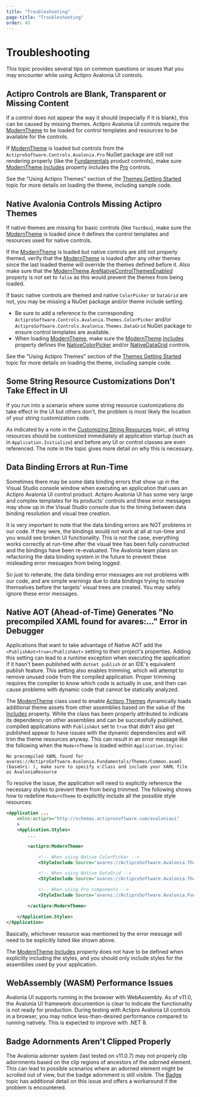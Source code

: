 ```yaml
---
title: "Troubleshooting"
page-title: "Troubleshooting"
order: 45
---
```

# Troubleshooting

This topic provides several tips on common questions or issues that you may encounter while using Actipro Avalonia UI controls.

## Actipro Controls are Blank, Transparent or Missing Content

If a control does not appear the way it should (especially if it is blank), this can be caused by missing themes.  Actipro Avalonia UI controls require the [ModernTheme](xref:@ActiproUIRoot.Themes.ModernTheme) to be loaded for control templates and resources to be available for the controls.

If [ModernTheme](xref:@ActiproUIRoot.Themes.ModernTheme) is loaded but controls from the `ActiproSoftware.Controls.Avalonia.Pro` NuGet package are still not rendering properly (like the [Fundamentals](fundamentals/index.md) product controls), make sure [ModernTheme](xref:@ActiproUIRoot.Themes.ModernTheme).[Includes](xref:@ActiproUIRoot.Themes.ModernTheme.Includes) property includes the [Pro](xref:@ActiproUIRoot.Themes.ThemeStyleIncludes.Pro) controls.

See the "Using Actipro Themes" section of the [Themes Getting Started](themes/getting-started.md) topic for more details on loading the theme, including sample code.

## Native Avalonia Controls Missing Actipro Themes

If native themes are missing for basic controls (like `TextBox`), make sure the [ModernTheme](xref:@ActiproUIRoot.Themes.ModernTheme) is loaded since it defines the control templates and resources used for native controls.

If the [ModernTheme](xref:@ActiproUIRoot.Themes.ModernTheme) is loaded but native controls are still not properly themed, verify that the [ModernTheme](xref:@ActiproUIRoot.Themes.ModernTheme) is loaded *after* any other themes since the last loaded theme will override the themes defined before it.  Also make sure that the [ModernTheme](xref:@ActiproUIRoot.Themes.ModernTheme).[AreNativeControlThemesEnabled](xref:@ActiproUIRoot.Themes.ModernTheme.AreNativeControlThemesEnabled) property is *not* set to `false` as this would prevent the themes from being loaded.

If basic native controls are themed and native `ColorPicker` or `DataGrid` are not, you may be missing a NuGet package and/or theme include setting.

- Be sure to add a reference to the corresponding `ActiproSoftware.Controls.Avalonia.Themes.ColorPicker` and/or `ActiproSoftware.Controls.Avalonia.Themes.DataGrid` NuGet package to ensure control templates are available.
- When loading [ModernTheme](xref:@ActiproUIRoot.Themes.ModernTheme), make sure the [ModernTheme](xref:@ActiproUIRoot.Themes.ModernTheme).[Includes](xref:@ActiproUIRoot.Themes.ModernTheme.Includes) property defines the [NativeColorPicker](xref:@ActiproUIRoot.Themes.ThemeStyleIncludes.NativeColorPicker) and/or [NativeDataGrid](xref:@ActiproUIRoot.Themes.ThemeStyleIncludes.NativeDataGrid) controls.

See the "Using Actipro Themes" section of the [Themes Getting Started](themes/getting-started.md) topic for more details on loading the theme, including sample code.

## Some String Resource Customizations Don't Take Effect in UI

If you run into a scenario where some string resource customizations do take effect in the UI but others don't, the problem is most likely the location of your string customization code.

As indicated by a note in the [Customizing String Resources](customizing-string-resources.md) topic, all string resources should be customized immediately at application startup (such as in `Application.Initialize`) and before any UI or control classes are even referenced.  The note in the topic gives more detail on why this is necessary.

## Data Binding Errors at Run-Time

Sometimes there may be some data binding errors that show up in the Visual Studio console window when executing an application that uses an Actipro Avalonia UI control product.  Actipro Avalonia UI has some very large and complex templates for its products' controls and these error messages may show up in the Visual Studio console due to the timing between data binding resolution and visual tree creation.

It is very important to note that the data binding errors are NOT problems in our code.  If they were, the bindings would not work at all at run-time and you would see broken UI functionality.  This is not the case, everything works correctly at run-time after the visual tree has been fully constructed and the bindings have been re-evaluated.  The Avalonia team plans on refactoring the data binding system in the future to prevent these misleading error messages from being logged.

So just to reiterate, the data binding error messages are not problems with our code, and are simple warnings due to data bindings trying to resolve themselves before the targets' visual trees are created.  You may safely ignore these error messages.

## Native AOT (Ahead-of-Time) Generates "No precompiled XAML found for avares:..." Error in Debugger

Applications that want to take advantage of Native AOT add the `<PublishAot>true</PublishAot>` setting to their project's properties.  Adding this setting can lead to a runtime exception when executing the application if it hasn't been published with `dotnet publish` or an IDE's equivalent publish feature.  This setting also enables trimming, which will attempt to remove unused code from the compiled application.  Proper trimming requires the compiler to know which code is actually in use, and then can cause problems with dynamic code that cannot be statically analyzed.

The [ModernTheme](xref:@ActiproUIRoot.Themes.ModernTheme) class used to enable [Actipro Themes](themes/getting-started.md) dynamically loads additional theme assets from other assemblies based on the value of the [Includes](xref:@ActiproUIRoot.Themes.ModernTheme.Includes) property.  While the class has been properly attributed to indicate its dependency on other assemblies and can be successfully published, compiled applications with `PublishAot` set to `true` that didn't also get published appear to have issues with the dynamic dependencies and will trim the theme resources anyway. This can result in an error message like the following when the `ModernTheme` is loaded within `Application.Styles`:

```
No precompiled XAML found for avares://ActiproSoftware.Avalonia.Fundamentals/Themes/Common.axaml (baseUri: ), make sure to specify x:Class and include your XAML file as AvaloniaResource
```

To resolve the issue, the application will need to explicitly reference the necessary styles to prevent them from being trimmed.  The following shows how to redefine `ModernTheme` to explicitly include all the possible style resources:

```xml
<Application ...
	xmlns:actipro="http://schemas.actiprosoftware.com/avaloniaui"
	>
	<Application.Styles>
		...

		<actipro:ModernTheme>

			<!-- When using Native ColorPicker -->
			<StyleInclude Source="avares://ActiproSoftware.Avalonia.Themes.Native.ColorPicker/Themes/Common.axaml"/>

			<!-- When using Native DataGrid -->
			<StyleInclude Source="avares://ActiproSoftware.Avalonia.Themes.Native.DataGrid/Themes/Common.axaml"/>

			<!-- When using Pro components -->
			<StyleInclude Source="avares://ActiproSoftware.Avalonia.Fundamentals/Themes/Common.axaml"/>

		</actipro:ModernTheme>

	</Application.Styles>
</Application>
```

Basically, whichever resource was mentioned by the error message will need to be explicitly listed like shown above.

The [ModernTheme](xref:@ActiproUIRoot.Themes.ModernTheme).[Includes](xref:@ActiproUIRoot.Themes.ModernTheme.Includes) property does not have to be defined when explicitly including the styles, and you should only include styles for the assemblies used by your application.

## WebAssembly (WASM) Performance Issues

Avalonia UI supports running in the browser with WebAssembly. As of v11.0, the Avalonia UI framework documention is clear to indicate the functionality is not ready for production.  During testing with Actipro Avalonia UI controls in a browser, you may notice less-than-desired performance compared to running natively. This is expected to improve with .NET 8.

## Badge Adornments Aren't Clipped Properly

The Avalonia adorner system (last tested on v11.0.7) may not properly clip adornments based on the clip regions of ancestors of the adorned element.  This can lead to possible scenarios where an adorned element might be scrolled out of view, but the badge adornment is still visible.  The [Badge](fundamentals/controls/badge.md) topic has additional detail on this issue and offers a workaround if the problem is encountered.
